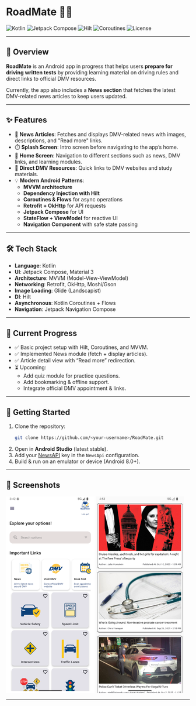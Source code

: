 # RoadMate 🚗📱
![Kotlin](https://img.shields.io/badge/Kotlin-1.9%2B-blueviolet?logo=kotlin&logoColor=white)
![Jetpack Compose](https://img.shields.io/badge/Jetpack%20Compose-UI-blue?logo=jetpackcompose&logoColor=white)
![Hilt](https://img.shields.io/badge/Hilt-DI-brightgreen?logo=dagger&logoColor=white)
![Coroutines](https://img.shields.io/badge/Coroutines-Asynchronous-orange?logo=kotlin&logoColor=white)
![License](https://img.shields.io/badge/License-MIT-lightgrey)

---

## 📖 Overview
**RoadMate** is an Android app in progress that helps users **prepare for driving written tests** by providing learning material on driving rules and direct links to official DMV resources.

Currently, the app also includes a **News section** that fetches the latest DMV-related news articles to keep users updated.

---

## ✨ Features
- 📰 **News Articles**: Fetches and displays DMV-related news with images, descriptions, and "Read more" links.
- ⏱️ **Splash Screen**: Intro screen before navigating to the app’s home.
- 🧭 **Home Screen**: Navigation to different sections such as news, DMV links, and learning modules.
- 🔗 **Direct DMV Resources**: Quick links to DMV websites and study materials.
- 💡 **Modern Android Patterns**:
    - **MVVM architecture**
    - **Dependency Injection with Hilt**
    - **Coroutines & Flows** for async operations
    - **Retrofit + OkHttp** for API requests
    - **Jetpack Compose** for UI
    - **StateFlow + ViewModel** for reactive UI
    - **Navigation Component** with safe state passing

---

## 🛠️ Tech Stack
- **Language**: Kotlin
- **UI**: Jetpack Compose, Material 3
- **Architecture**: MVVM (Model-View-ViewModel)
- **Networking**: Retrofit, OkHttp, Moshi/Gson
- **Image Loading**: Glide (Landscapist)
- **DI**: Hilt
- **Asynchronous**: Kotlin Coroutines + Flows
- **Navigation**: Jetpack Navigation Compose


---

## 📂 Current Progress
- ✅ Basic project setup with Hilt, Coroutines, and MVVM.
- ✅ Implemented News module (fetch + display articles).
- ✅ Article detail view with “Read more” redirection.
- ⏳ Upcoming:
    - Add quiz module for practice questions.
    - Add bookmarking & offline support.
    - Integrate official DMV appointment & links.

---

## 🚀 Getting Started
1. Clone the repository:
   ```bash
   git clone https://github.com/<your-username>/RoadMate.git
   ```
2. Open in **Android Studio** (latest stable).
3. Add your [NewsAPI](https://newsapi.org) key in the `NewsApi` configuration.
4. Build & run on an emulator or device (Android 8.0+).

---

## 📸 Screenshots
<p>
  <img src="docs/ss1.png" alt="Screenshot 1" style="width:48%; height:auto;"/>
  <img src="docs/ss2.png" alt="Screenshot 2" style="width:48%; height:auto;"/>
</p>

---

